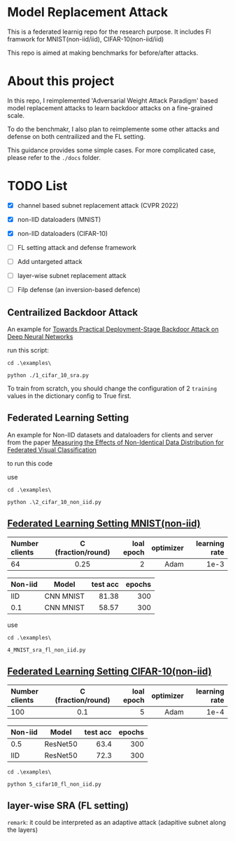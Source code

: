 # Model Replacement Attack
This is a federated learnig repo for the research purpose.
It includes Fl framwork for MNIST(non-iid/iid), CIFAR-10(non-iid/iid)

This repo is aimed at making benchmarks for before/after attacks.
# About this project


In this repo, I reimplemented 'Adversarial Weight Attack Paradigm' based model replacement attacks to learn backdoor attacks on a fine-grained scale.

To do the benchmakr, I also plan to reimplemente some other attacks and defense on both centrailized and the FL setting.

This guidance provides some simple cases.
For more complicated case, please refer to the `./docs` folder.

# TODO List
- [x] channel based subnet replacement attack (CVPR 2022)
- [x] non-IID dataloaders (MNIST)
- [x] non-IID dataloaders (CIFAR-10)
- [ ] FL setting attack and defense framework
- [ ] Add untargeted attack
- [ ] layer-wise subnet replacement attack
- [ ] Filp defense (an inversion-based defence)


## Centrailized  Backdoor Attack


An example for [Towards Practical Deployment-Stage Backdoor Attack on Deep Neural Networks](https://arxiv.org/abs/2111.12965)

run this script:
```
cd .\examples\
```
```
python ./1_cifar_10_sra.py
```
To train from scratch, you should change the configuration of 2 `training` values in the dictionary config to True first.


## Federated Learning Setting
An example for Non-IID datasets and dataloaders for clients and server from the paper [Measuring the Effects of Non-Identical Data Distribution for Federated Visual Classification](https://arxiv.org/abs/1909.06335)

to run this code

use
```
cd .\examples\
```
```
python .\2_cifar_10_non_iid.py
```

## [Federated Learning Setting MNIST(non-iid)](./examples/4_MNIST_sra_fl_non_iid.py)
|  Number clients | C (fraction/round) | loal epoch | optimizer| learning rate|
| :----------- | :------------: | ------------: | ------------: |------------: |
| 64        |   0.25        |   2       | Adam|1e-3


|  Non-iid | Model | test acc | epochs|
| :----------- | :------------: | ------------: | ------------: |
| IID       |    CNN MNIST        |    81.38       | 300|
| 0.1       |    CNN MNIST        |    58.57       | 300|

use 
```
cd .\examples\
```
```
4_MNIST_sra_fl_non_iid.py
```
## [Federated Learning Setting CIFAR-10(non-iid)](./examples/5_cifar10_fl_non_iid.py)
|  Number clients | C (fraction/round) | loal epoch | optimizer| learning rate|
| :----------- | :------------: | ------------: | ------------: |------------: |
| 100        |   0.1        |   5       | Adam|1e-4


|  Non-iid | Model | test acc | epochs|
| :----------- | :------------: | ------------: | ------------: |
| 0.5        |    ResNet50        |    63.4      | 300|
| IID        |    ResNet50        |    72.3      | 300|
```
cd .\examples\
```
```
python 5_cifar10_fl_non_iid.py
```

## layer-wise SRA (FL setting)

`remark`: it could be interpreted as an adaptive attack (adapitive subnet along the layers)